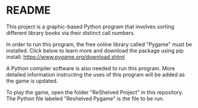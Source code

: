 # README

This project is a graphic-based Python program that involves sorting different library books via their distinct call numbers.

In order to run this program, the free online library called "Pygame" must be installed. Click below to learn more and download the package using pip install:
https://www.pygame.org/download.shtml

A Python compiler software is also needed to run this program. More detailed information instructing the uses of this program will be added as the game is updated.

To play the game, open the folder "ReShelved Project" in this repository. The Python file labeled "Reshelved Pygame" is the file to be run.
